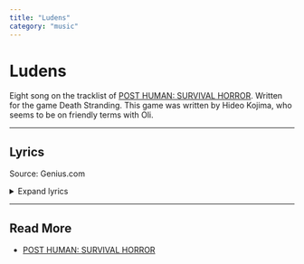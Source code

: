 ```yaml
---
title: "Ludens"
category: "music"
---
```

# Ludens

Eight song on the tracklist of [POST HUMAN: SURVIVAL HORROR](ph-survival-horror). 
Written for the game Death Stranding. This game was written by Hideo Kojima, who seems to be on 
friendly terms with Oli.

***

## Lyrics

Source: Genius.com

<details class="lyrics">
<summary>Expand lyrics</summary>

> [Verse 1]
> Some resist the future, some refuse the past
> Either way, it's messed up if we can't unplug the fact
> That a world covered in cables was never wired to last
> So don't act so surprised when the program starts to crash
>
> [Pre-Chorus]
> (How do I) Form a connection when we can't even shake hands?
> You're like a phantom greeting me
> We plot in the shadows, hang out in the gallows
> Stuck in a loop for eternity
>
> [Chorus]
> Do you know why the flowers never bloom?
> Will you retry or let the pain resume?
> I need a new leader, we need a new Luden
> (A new Luden, new Luden, yeah)
> So come outside, it's time to see the tide
> It's out of sight, but never out of mind
> I need a new leader, we need a new Luden
>
> [Verse 2]
> Sticks and stones may break my bones but soon the sting will pass
> But names can dig so many graves, you won't know where to stand
> And I don't feel secure no more unless I'm being followed
> And the only way to hide myself is to give 'em one hell of a show
>
> [Pre-Chorus]
> (How do I) Form a connection when we can't even shake hands?
> You're like a phantom greeting me
> We plot in the shadows, hang out in the gallows
> Stuck in a loop for eternity
>
> [Chorus]
> Do you know why the flowers never bloom?
> Will you retry or let the pain resume?
> I need a new leader, we need a new Luden
> (A new Luden, new Luden, yeah)
> So come outside, it's time to see the tide
> It's out of sight, but never out of mind
> I need a new leader, we need a new Luden
> A new Luden, new Luden, yeah
> A new Luden, new Luden, yeah
> A new Luden, new Luden, yeah
> A new Luden, new Luden, yeah
> Yeah
>
> [Breakdown]
> Alright, you call this a connection?
> You call this a connection?
> You call this a connection? Okay
> You call this a connection?
> Oh, give me a break
> Oh, give me a break
> Oh, give me a break (Okay)
> Ugh, ooh
>
> [Chorus]
> Do you know why the flowers never bloom?
> Will you retry or let the pain resume?
> I need a new leader, we need a new Luden
> (A new Luden, new Luden, yeah)
> So come outside, it's time to see the tide
> It's out of sight, but never out of mind
> I need a new leader, we need a new Luden
> A new Luden, new Luden, yeah
> A new Luden, new Luden, yeah
> A new Luden, new Luden, yeah
> A new Luden, new Luden, yeah
>
> [Outro]
> Do you know why the flowers never bloom?
> Will you retry or let the pain resume?
> I need a new leader, we need a new Luden

</details>

***

## Read More

- [POST HUMAN: SURVIVAL HORROR](ph-survival-horror)